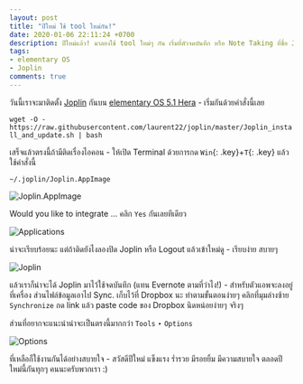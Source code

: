 ```yaml
---
layout: post
title: "ปีใหม่ ใช้ tool ใหม่กัน!"
date: 2020-01-06 22:11:24 +0700
description: ปีใหม่แล้ว! มาลองใช้ tool ใหม่ๆ กัน เริ่มที่ตัวจดบันทึก หรือ Note Taking ที่ชื่อ Joplin นี่ไง - ก็เพราะปีนี้เราจะจดบันทึกกันให้เป็นนิสัย และก็มาช่วยกันทำปีนี้ให้ดี ให้น่าจดจำกันนะพวกเรา
tags:
- elementary OS
- Joplin
comments: true
---
```

วันนี้เราจะมาติดตั้ง [Joplin](https://joplinapp.org/) กันบน [elementary OS 5.1 Hera](https://elementary.io/) - เริ่มกันด้วยคำสั่งนี้เลย

`wget -O - https://raw.githubusercontent.com/laurent22/joplin/master/Joplin_install_and_update.sh | bash`

เสร็จแล้วตรงนี้ถ้ามีติดเรื่องไอคอน - ให้เปิด Terminal ด้วยการกด `Win`{: .key}+`T`{: .key} แล้วใช้คำสั่งนี้

`~/.joplin/Joplin.AppImage`

![Joplin.AppImage](https://res.cloudinary.com/sdees-reallife/image/upload/v1578323852/Screenshot_from_2020-01-06_21.02.32.png)

Would you like to integrate ... คลิก `Yes` กันเลยทีเดียว

![Applications](https://res.cloudinary.com/sdees-reallife/image/upload/v1578323862/Screenshot_from_2020-01-06_21.03.31.png)

น่าจะเรียบร้อยนะ แต่ถ้าติดยังไงลองปิด Joplin หรือ Logout แล้วเข้าใหม่ดู - เรียบง่าย สบายๆ

![Joplin](https://res.cloudinary.com/sdees-reallife/image/upload/v1578323881/Screenshot_from_2020-01-06_21.12.51.png)

แล้วเราก็น่าจะได้ Joplin มาไว้ใช้จดบันทึก (แทน Evernote ตามที่ว่าไง!) - สำหรับตัวแอพจะลงอยู่ที่เครื่อง ส่วนไฟล์ข้อมูลเอาไป Sync. เก็บไว้ที่ Dropbox นะ ทำตามขั้นตอนง่ายๆ คลิกที่มุมล่างซ้าย `Synchronize` กด link แล้ว paste code ของ Dropbox นิดหน่อยง่ายๆ จริงๆ

ส่วนที่อยากจะแนะนำน่าจะเป็นตรงนี้มากกว่า `Tools` ‣ `Options`

![Options](https://res.cloudinary.com/sdees-reallife/image/upload/v1578323892/Screenshot_from_2020-01-06_21.27.02.png)

ที่เหลือก็ใช้งานกันได้อย่างสบายใจ - สวัสดีปีใหม่ แข็งแรง ร่ำรวย มีรอยยิ้ม มีความสบายใจ ตลอดปีใหม่นี้กันทุกๆ คนนะครับพวกเรา :)

